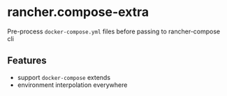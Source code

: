 # rancher.compose-extra

Pre-process `docker-compose.yml` files before passing to rancher-compose cli

## Features
 - support `docker-compose` extends
 - environment interpolation everywhere
